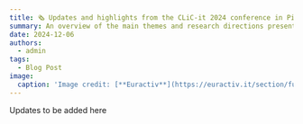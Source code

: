 ```yaml
---
title: 🗞️ Updates and highlights from the CLiC-it 2024 conference in Pisa, Italy
summary: An overview of the main themes and research directions presented by leading researchers in the field of computational linguistics.
date: 2024-12-06
authors:
  - admin
tags:
  - Blog Post
image:
  caption: 'Image credit: [**Euractiv**](https://euractiv.it/section/futuro-delleuropa/news/riforma-elettorale-europea-via-libera-del-parlamento-ue-alle-liste-transnazionali/)'
---
```


Updates to be added here